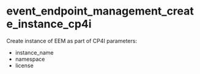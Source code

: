 # event_endpoint_management_create_instance_cp4i

Create instance of EEM as part of CP4I
parameters:
- instance_name
- namespace
- license
